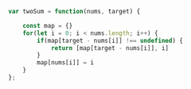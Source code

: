 <!--
 * @Author: Runope
 * @Date: 2021-06-17 17:23:12
 * @LastEditors: Runope
 * @LastEditTime: 2021-06-17 17:24:05
 * @Description: file content
 * @contact: runope@qq.com
-->


```JavaScript
var twoSum = function(nums, target) {

    const map = {}
    for(let i = 0; i < nums.length; i++) {
        if(map[target - nums[i]] !== undefined) {
            return [map[target - nums[i]], i]
        }
        map[nums[i]] = i
    }
};
```